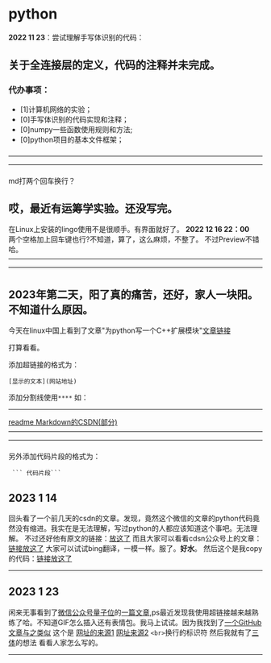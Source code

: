 # python
**2022 11 23**：尝试理解手写体识别的代码：

## 关于全连接层的定义，代码的注释并未完成。

### 代办事项：
- [1]计算机网络的实验；  
- [0]手写体识别的代码实现和注释；  
- [0]numpy一些函数使用规则和方法;  
- [0]python项目的基本文件框架；


————————————————————————————————————————————————————————————————————————

md打两个回车换行？


## 哎，最近有运筹学实验。还没写完。
在Linux上安装的lingo使用不是很顺手。有界面就好了。
**2022 12 16 22：00**  <br>两个空格加上回车键也行?不知道，算了，这么麻烦，不整了。
不过Preview不错哈。
————————————————————————————————————————————————————————————————————————  


## 2023年第二天，阳了真的痛苦，还好，家人一块阳。不知道什么原因。


今天在linux中国上看到了文章"为python写一个C++扩展模块"[文章链接](https://linux.cn/article-15405-1.html)


打算看看。


添加超链接的格式为：
```
[显示的文本](网站地址)
```
添加分割线使用```****```
如：
****
[readme Markdown的CSDN(部分)](https://blog.csdn.net/m0_37622530/article/details/80456270)
————————————————————————————————————————————————————————————————————————

另外添加代码片段的格式为：
```
 ``` 代码片段```
```

## 2023 1 14 
回头看了一个前几天的csdn的文章。发现，竟然这个微信的文章的python代码竟然没有缩进。我实在是无法理解，写过python的人都应该知道这个事吧。无法理解。
不过还好他有原文的链接：[放这了](https://vgel.me/posts/donut/)
而且大家可以看看cdsn公众号上的文章：[链接放这了](https://mp.weixin.qq.com/s/eYU5pa9Xidmhxhv4STBrPA)
大家可以试试bing翻译，一模一样。服了。**好水**。
然后这个是我copy的代码：[链接放这了](./SDF_python/readme.md)
****
## 2023 1 23
闲来无事看到了[微信公众号量子位](%E4%BD%A0%E5%8F%88%E7%9F%A5%E9%81%93%E5%95%A5%E5%91%80.gif)的[一篇文章](https://mp.weixin.qq.com/s/bgE1vpbiuyHCFSzaY1Xiaw),ps最近发现我使用超链接越来越熟练了哈。不知道GIF怎么插入还有表情包。我马上试试。因为我找到了[一个GitHub文章与之类似](https://github.com/sjtu-liao/three-body)
这个是
[网址的来源1](https://mp.weixin.qq.com/s/xo8A5dA-UDhYVOf39t8N_A)
[网址来源2](https://blog.csdn.net/vor234/article/details/124952322)
```<br>```换行的标识符
然后我就有了[三体](ThreeBody_python/text.ipynb)的想法 看看人家怎么写的。
****